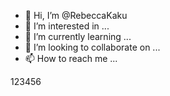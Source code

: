 - 👋 Hi, I’m @RebeccaKaku
- 👀 I’m interested in ...
- 🌱 I’m currently learning ...
- 💞️ I’m looking to collaborate on ...
- 📫 How to reach me ...

<!---
RebeccaKaku/RebeccaKaku is a ✨ special ✨ repository because its `README.md` (this file) appears on your GitHub profile.
You can click the Preview link to take a look at your changes.
--->

123456
